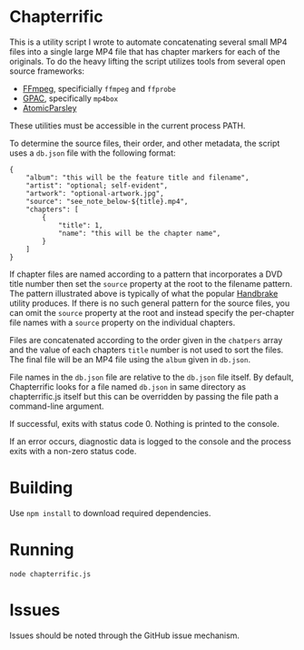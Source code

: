 # Chapterrific

This is a utility script I wrote to automate concatenating several small MP4 files into a single
large MP4 file that has chapter markers for each of the originals. To do the heavy lifting the
script utilizes tools from several open source frameworks:

*	[FFmpeg](https://www.ffmpeg.org/), specificially `ffmpeg` and `ffprobe`
*	[GPAC](https://gpac.wp.mines-telecom.fr/mp4box/), specifically `mp4box`
*	[AtomicParsley](http://atomicparsley.sourceforge.net/)

These utilities must be accessible in the current process PATH.

To determine the source files, their order, and other metadata, the script uses a `db.json` file
with the following format:

```
{
	"album": "this will be the feature title and filename",
	"artist": "optional; self-evident",
	"artwork": "optional-artwork.jpg",
	"source": "see_note_below-${title}.mp4",
	"chapters": [
		{
			"title": 1,
			"name": "this will be the chapter name",
		}
	]
}
```

If chapter files are named according to a pattern that incorporates a DVD title number then set the
`source` property at the root to the filename pattern. The pattern illustrated above is typically of
what the popular [Handbrake]() utility produces. If there is no such general pattern for the source
files, you can omit the `source` property at the root and instead specify the per-chapter file names
with a `source` property on the individual chapters.

Files are concatenated according to the order given in the `chatpers` array and the value of each
chapters `title` number is not used to sort the files. The final file will be an MP4 file using the
`album` given in `db.json`.

File names in the `db.json` file are relative to the `db.json` file itself. By default, Chapterrific
looks for a file named `db.json` in same directory as chapterrific.js itself but this can be
overridden by passing the file path a command-line argument.

If successful, exits with status code 0. Nothing is printed to the console.

If an error occurs, diagnostic data is logged to the console and the process exits with a non-zero
status code.


# Building

Use `npm install` to download required dependencies.


# Running

`node chapterrific.js`


# Issues

Issues should be noted through the GitHub issue mechanism.
